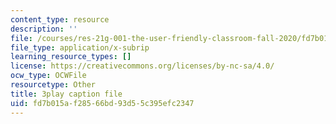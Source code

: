 ```yaml
---
content_type: resource
description: ''
file: /courses/res-21g-001-the-user-friendly-classroom-fall-2020/fd7b015af28566bd93d55c395efc2347_uPsMwJ116lQ.srt
file_type: application/x-subrip
learning_resource_types: []
license: https://creativecommons.org/licenses/by-nc-sa/4.0/
ocw_type: OCWFile
resourcetype: Other
title: 3play caption file
uid: fd7b015a-f285-66bd-93d5-5c395efc2347
---
```

